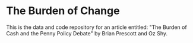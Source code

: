 # The Burden of Change

This is the data and code repository for an article entitled: "The Burden of Cash and the Penny Policy Debate"
by Brian Prescott and Oz Shy. 
